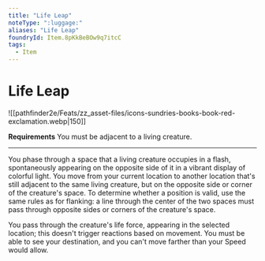 ```yaml
---
title: "Life Leap"
noteType: ":luggage:"
aliases: "Life Leap"
foundryId: Item.8pKkBeBOw9q7itcC
tags:
  - Item
---
```


# Life Leap
![[pathfinder2e/Feats/zz_asset-files/icons-sundries-books-book-red-exclamation.webp|150]]

**Requirements** You must be adjacent to a living creature.

* * *

You phase through a space that a living creature occupies in a flash, spontaneously appearing on the opposite side of it in a vibrant display of colorful light. You move from your current location to another location that's still adjacent to the same living creature, but on the opposite side or corner of the creature's space. To determine whether a position is valid, use the same rules as for flanking: a line through the center of the two spaces must pass through opposite sides or corners of the creature's space.

You pass through the creature's life force, appearing in the selected location; this doesn't trigger reactions based on movement. You must be able to see your destination, and you can't move farther than your Speed would allow.
